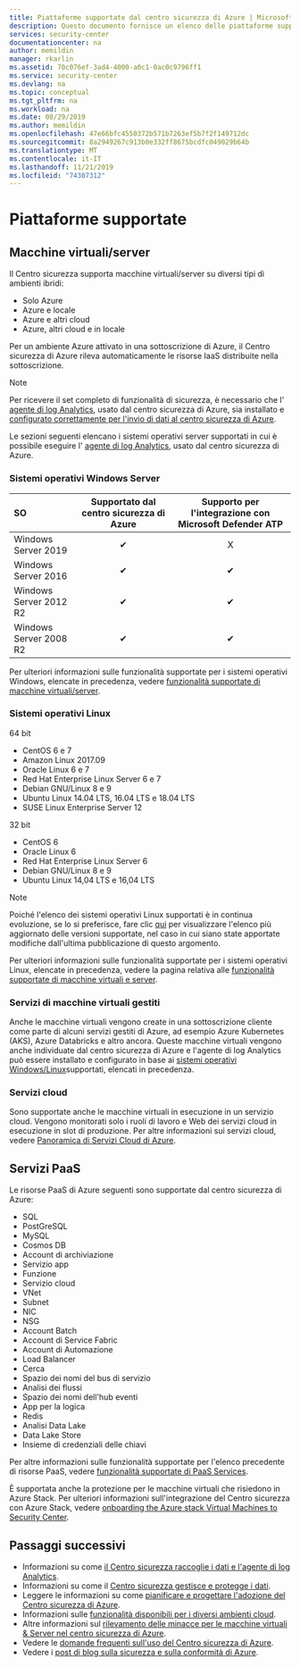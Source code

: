 ```yaml
---
title: Piattaforme supportate dal centro sicurezza di Azure | Microsoft Docs
description: Questo documento fornisce un elenco delle piattaforme supportate dal centro sicurezza di Azure.
services: security-center
documentationcenter: na
author: memildin
manager: rkarlin
ms.assetid: 70c076ef-3ad4-4000-a0c1-0ac0c9796ff1
ms.service: security-center
ms.devlang: na
ms.topic: conceptual
ms.tgt_pltfrm: na
ms.workload: na
ms.date: 08/29/2019
ms.author: memildin
ms.openlocfilehash: 47e66bfc4550372b571b7263ef5b7f2f149712dc
ms.sourcegitcommit: 8a2949267c913b0e332ff8675bcdfc049029b64b
ms.translationtype: MT
ms.contentlocale: it-IT
ms.lasthandoff: 11/21/2019
ms.locfileid: "74307312"
---
```

# <a name="supported-platforms"></a>Piattaforme supportate 

## Macchine virtuali/server<a name="vm-server"></a>

Il Centro sicurezza supporta macchine virtuali/server su diversi tipi di ambienti ibridi:

* Solo Azure
* Azure e locale
* Azure e altri cloud
* Azure, altri cloud e in locale

Per un ambiente Azure attivato in una sottoscrizione di Azure, il Centro sicurezza di Azure rileva automaticamente le risorse IaaS distribuite nella sottoscrizione.

> [!NOTE]
> Per ricevere il set completo di funzionalità di sicurezza, è necessario che l' [agente di log Analytics](../azure-monitor/platform/agents-overview.md#log-analytics-agent), usato dal centro sicurezza di Azure, sia installato e [configurato correttamente per l'invio di dati al centro sicurezza di Azure](security-center-enable-data-collection.md#manual-agent).


Le sezioni seguenti elencano i sistemi operativi server supportati in cui è possibile eseguire l' [agente di log Analytics](../azure-monitor/platform/agents-overview.md#log-analytics-agent), usato dal centro sicurezza di Azure.

### Sistemi operativi Windows Server<a name="os-windows"></a>

|SO|Supportato dal centro sicurezza di Azure|Supporto per l'integrazione con Microsoft Defender ATP|
|:---|:-:|:-:|
|Windows Server 2019|✔|X|
|Windows Server 2016|✔|✔|
|Windows Server 2012 R2|✔|✔|
|Windows Server 2008 R2|✔|✔|

Per ulteriori informazioni sulle funzionalità supportate per i sistemi operativi Windows, elencate in precedenza, vedere [funzionalità supportate di macchine virtuali/server](security-center-services.md##vm-server-features).

### Sistemi operativi Linux<a name="os-linux"></a>

64 bit

* CentOS 6 e 7
* Amazon Linux 2017.09
* Oracle Linux 6 e 7
* Red Hat Enterprise Linux Server 6 e 7
* Debian GNU/Linux 8 e 9
* Ubuntu Linux 14.04 LTS, 16.04 LTS e 18.04 LTS
* SUSE Linux Enterprise Server 12

32 bit
* CentOS 6
* Oracle Linux 6
* Red Hat Enterprise Linux Server 6
* Debian GNU/Linux 8 e 9
* Ubuntu Linux 14,04 LTS e 16,04 LTS

> [!NOTE]
> Poiché l'elenco dei sistemi operativi Linux supportati è in continua evoluzione, se lo si preferisce, fare clic [qui](https://github.com/microsoft/OMS-Agent-for-Linux#supported-linux-operating-systems) per visualizzare l'elenco più aggiornato delle versioni supportate, nel caso in cui siano state apportate modifiche dall'ultima pubblicazione di questo argomento.

Per ulteriori informazioni sulle funzionalità supportate per i sistemi operativi Linux, elencate in precedenza, vedere la pagina relativa alle [funzionalità supportate di macchine virtuali e server](security-center-services.md##vm-server-features).

### Servizi di macchine virtuali gestiti<a name="virtual-machine"></a>

Anche le macchine virtuali vengono create in una sottoscrizione cliente come parte di alcuni servizi gestiti di Azure, ad esempio Azure Kubernetes (AKS), Azure Databricks e altro ancora. Queste macchine virtuali vengono anche individuate dal centro sicurezza di Azure e l'agente di log Analytics può essere installato e configurato in base ai [sistemi operativi Windows/Linux](#os-windows)supportati, elencati in precedenza.

### Servizi cloud<a name="cloud-services"></a>

Sono supportate anche le macchine virtuali in esecuzione in un servizio cloud. Vengono monitorati solo i ruoli di lavoro e Web dei servizi cloud in esecuzione in slot di produzione. Per altre informazioni sui servizi cloud, vedere [Panoramica di Servizi Cloud di Azure](../cloud-services/cloud-services-choose-me.md).

## Servizi PaaS<a name="paas-services"></a>

Le risorse PaaS di Azure seguenti sono supportate dal centro sicurezza di Azure:

* SQL
* PostGreSQL
* MySQL
* Cosmos DB
* Account di archiviazione
* Servizio app
* Funzione
* Servizio cloud
* VNet
* Subnet
* NIC
* NSG
* Account Batch
* Account di Service Fabric
* Account di Automazione
* Load Balancer
* Cerca
* Spazio dei nomi del bus di servizio
* Analisi dei flussi
* Spazio dei nomi dell'hub eventi
* App per la logica
* Redis
* Analisi Data Lake
* Data Lake Store
* Insieme di credenziali delle chiavi

Per altre informazioni sulle funzionalità supportate per l'elenco precedente di risorse PaaS, vedere [funzionalità supportate di PaaS Services](security-center-services.md#paas-services).

È supportata anche la protezione per le macchine virtuali che risiedono in Azure Stack. Per ulteriori informazioni sull'integrazione del Centro sicurezza con Azure Stack, vedere [onboarding the Azure stack Virtual Machines to Security Center](https://docs.microsoft.com/azure/security-center/quick-onboard-azure-stack).

## <a name="next-steps"></a>Passaggi successivi

- Informazioni su come [il Centro sicurezza raccoglie i dati e l'agente di log Analytics](security-center-enable-data-collection.md).
- Informazioni su come il [Centro sicurezza gestisce e protegge i dati](security-center-data-security.md).
- Leggere le informazioni su come [pianificare e progettare l'adozione del Centro sicurezza di Azure](security-center-planning-and-operations-guide.md).
- Informazioni sulle [funzionalità disponibili per i diversi ambienti cloud](security-center-services.md).
- Altre informazioni sul [rilevamento delle minacce per le macchine virtuali & Server nel centro sicurezza di Azure](security-center-alerts-iaas.md).
- Vedere le [domande frequenti sull'uso del Centro sicurezza di Azure](security-center-faq.md).
- Vedere i [post di blog sulla sicurezza e sulla conformità di Azure](https://blogs.msdn.com/b/azuresecurity/).
